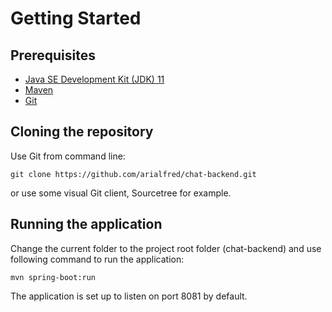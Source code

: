 # Getting Started

## Prerequisites

- [Java SE Development Kit (JDK) 11](https://www.oracle.com/technetwork/java/javase/downloads/jdk11-downloads-5066655.html)
- [Maven](https://maven.apache.org/download.cgi)
- [Git](https://git-scm.com/downloads)

## Cloning the repository

Use Git from command line:

```
git clone https://github.com/arialfred/chat-backend.git
```

or use some visual Git client, Sourcetree for example.

## Running the application

Change the current folder to the project root folder (chat-backend) and use following command to run the application:

```
mvn spring-boot:run
```

The application is set up to listen on port 8081 by default.
